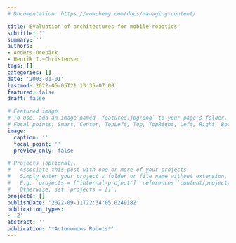 ```yaml
---
# Documentation: https://wowchemy.com/docs/managing-content/

title: Evaluation of architectures for mobile robotics
subtitle: ''
summary: ''
authors:
- Anders Orebäck
- Henrik I.~Christensen
tags: []
categories: []
date: '2003-01-01'
lastmod: 2022-05-05T21:13:35-07:00
featured: false
draft: false

# Featured image
# To use, add an image named `featured.jpg/png` to your page's folder.
# Focal points: Smart, Center, TopLeft, Top, TopRight, Left, Right, BottomLeft, Bottom, BottomRight.
image:
  caption: ''
  focal_point: ''
  preview_only: false

# Projects (optional).
#   Associate this post with one or more of your projects.
#   Simply enter your project's folder or file name without extension.
#   E.g. `projects = ["internal-project"]` references `content/project/deep-learning/index.md`.
#   Otherwise, set `projects = []`.
projects: []
publishDate: '2022-09-11T22:34:05.024918Z'
publication_types:
- '2'
abstract: ''
publication: '*Autonomous Robots*'
---
```

